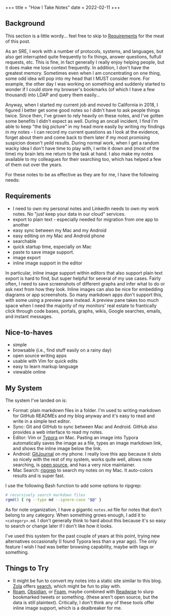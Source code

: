 +++
title = "How I Take Notes"
date = 2022-02-11
+++

## Background

This section is a little wordy... feel free to skip to
[Requirements](#requirements) for the meat of this post.

As an SRE, I work with a number of protocols, systems, and languages, but also
get interrupted quite frequently to fix things, answer questions, fulfull
requests, etc. This is fine, in fact generally I really enjoy helping people,
but it does make me lose context frequently. In addition, I don't have the
greatest memory. Sometimes even when I am concentrating on one thing, some
odd idea  will pop into my head that I MUST consider more. For example, the
other day I was working on something and suddenly started to wonder if I could
store my browser's bookmarks (of which I have a few thousand) into LDAP and
query them easily...

Anyway, when I started my current job and moved to California in 2018, I
figured I better get some good notes so I didn't have to ask people things
twice. Since then, I've grown to rely heavily on these notes, and I've gotten
some benefits I didn't expect as well. During an oncall incident, I find I'm
able to keep "the big picture" in my head more easily by writing my findings in
my notes - I can record my current questions as I look at the evidence, forget
about them and come back to them later if my most promising suspicion doesn't
yeild results. During normal work, when I get a random wacky idea I don't have
time to play with, I write it down and (most of the time) my brain lets me
return to the task at hand. I also make my notes available to my colleagues for
their searching too, which has helped a few of them out over the years.

For these notes to be as effective as they are for me, I have the following needs:

## Requirements

- I need to own my personal notes and LinkedIn needs to own my work notes. No
  "just keep your data in our cloud" services.
- export to plain text - especially needed for migration from one app to another
- easy sync between my Mac and my Android
- easy editing on my Mac and Android phone
- searchable
- quick startup time, especially on Mac
- paste to save image support.
- image export
- inline image support in the editor

In particular, inline image support within editors that also support plain text
export is hard to find, but super helpful for several of my use cases. Fairly
often, I need to save screenshots of different graphs and infer what to do or
ask next from how they look. Inline images can also be nice for embedding
diagrams or app screenshots. So many markdown apps don't support this, with
some using a preview pane instead. A preview pane takes too much space when I
need the majority of my monitors' real estate to frantically click through code
bases, portals, graphs, wikis, Google searches, emails, and instant messages.

## Nice-to-haves

- simple
- browsable (i.e., find stuff easily on a rainy day)
- open source writing apps
- usable with Vim for quick edits
- easy to learn markup language
- viewable online

## My System

The system I've landed on is:

- Format: plain markdown files in a folder. I'm used to writing markdown for GitHub READMEs and my blog anyway and it's easy to read and write in a simple text editor.
- Sync: Git and GitHub to sync between Mac and Android. GitHub also provides a web interface to read my notes.
- Editor: Vim or [Typora](https://typora.io/) on Mac. Pasting an image into Typora automatically saves the image as a file, types an image markdown link, and shows the inline image below the link.
- Android: [GitJournal](https://gitjournal.io/) on my phone. I really love this app because it slots so nicely with the rest of my system, works quite well, allows note searching, is [open source](https://gitjournal.io/), and has a very nice maintainer.
- Mac Search: [ripgrep](https://github.com/BurntSushi/ripgrep) to search my notes on my Mac. It auto-colors results and is super fast.

I use the following Bash function to add some options to ripgrep:

```bash
# recursively search markdown files
rgmd() { rg --type md --ignore-case "$@" }
```

As for note organization, I have a gigantic `notes.md` file for notes that don't belong to any category. When something grows enough, I add it to `<category>.md`. I don't generally think to hard about this because it's so easy to search or change later if I don't like how it looks.

I've used this system for the past couple of years at this point, trying new alternatives occasionally (I found Typora less than a year ago). The only feature I wish I had was better browsing capability, maybe with tags or something.

## Things to Try

- It might be fun to convert my notes into a static site similar to this blog. [Zola](https://www.getzola.org/) offers [search](https://www.getzola.org/documentation/content/search/), which might be fun to play with.
- [Roam](https://roamresearch.com/), [Obsidian](https://obsidian.md/), or [Foam](https://github.com/foambubble/foam), maybe combined with [Readwise](https://readwise.io/) to slurp bookmarked tweets or something. (these aren't open source, but the data is still plaintext). Critically, I don't think any of these tools offer inline image support, which is a dealbreaker for me.
